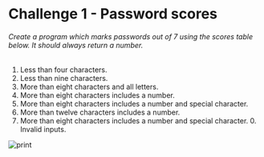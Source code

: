 # Challenge 1 - Password scores

###### Create a program which marks passwords out of 7 using the scores table below. It should always return a number.

1. Less than four characters.
2. Less than nine characters.
3. More than eight characters and all letters.
4. More than eight characters includes a number.
5. More than eight characters includes a number and special character.
6. More than twelve characters includes a number.
7. More than eight characters includes a number and special character.
   0. Invalid inputs.

![print](/images/screenshot.png)
